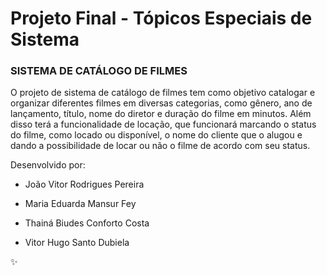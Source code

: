 # Projeto Final - Tópicos Especiais de Sistema

### SISTEMA DE CATÁLOGO DE FILMES

O projeto de sistema de catálogo de filmes tem como objetivo catalogar e organizar diferentes filmes em diversas categorias, como gênero, ano de lançamento, título, nome do diretor e duração do filme em minutos.
Além disso terá a funcionalidade de locação, que funcionará marcando o status do filme, como locado ou disponível, o nome do cliente que o alugou e dando a possibilidade de locar ou não o filme de acordo com seu status. 

Desenvolvido por:

- João Vitor Rodrigues Pereira

- Maria Eduarda Mansur Fey

- Thainá Biudes Conforto Costa

- Vitor Hugo Santo Dubiela

:sparkles:
